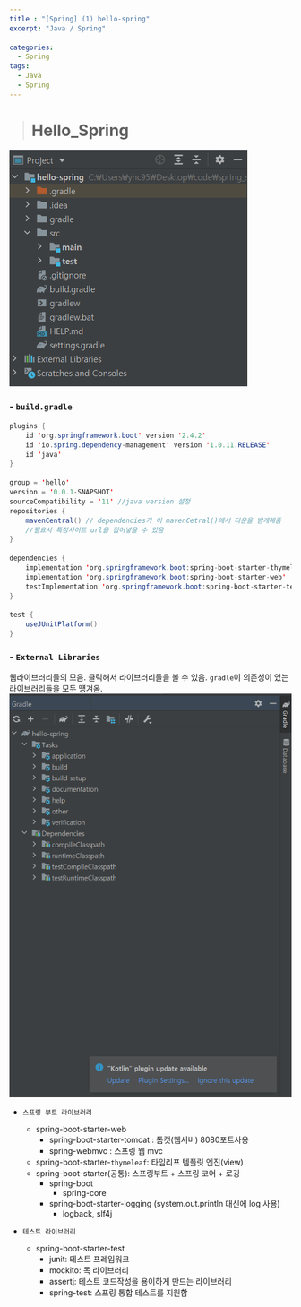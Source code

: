 ```yaml
---
title : "[Spring] (1) hello-spring"
excerpt: "Java / Spring"

categories:
  - Spring
tags:
  - Java
  - Spring
---
```

># __Hello_Spring__
![스프링사진1](../../../assets/images/spring/hello_spring1.PNG)

### - `build.gradle`
```java
plugins {
	id 'org.springframework.boot' version '2.4.2'
	id 'io.spring.dependency-management' version '1.0.11.RELEASE'
	id 'java'
}

group = 'hello'
version = '0.0.1-SNAPSHOT'
sourceCompatibility = '11' //java version 설정
repositories {
	mavenCentral() // dependencies가 이 mavenCetral()에서 다운을 받게해줌
	//필요시 특정사이트 url을 집어넣을 수 있음
}

dependencies {
	implementation 'org.springframework.boot:spring-boot-starter-thymeleaf'
	implementation 'org.springframework.boot:spring-boot-starter-web'
	testImplementation 'org.springframework.boot:spring-boot-starter-test' // test 라이브러리 (보통 junit)
}

test {
	useJUnitPlatform()
}
```
### - `External Libraries`   
  웹라이브러리들의 모음. 클릭해서 라이브러리들을 볼 수 있음. `gradle`이 의존성이 있는 라이브러리들을 모두 떙겨옴.
![스프링사진2](../../../assets/images/spring/hello_spring2.PNG)

- `스프링 부트 라이브러리`
  - spring-boot-starter-web
    - spring-boot-starter-tomcat : 톰캣(웹서버) 8080포트사용
    - spring-webmvc : 스프링 웹 mvc
  - spring-boot-starter-`thymeleaf`: 타임리프 템플릿 엔진(view)
  - spring-boot-starter(공통): 스프링부트 + 스프링 코어 + 로깅
    - spring-boot
      - spring-core
    - spring-boot-starter-logging (system.out.println 대신에 log 사용)
      - logback, slf4j

- `테스트 라이브러리`
  - spring-boot-starter-test
    - junit: 테스트 프레임워크
    - mockito: 목 라이브러리
    - assertj: 테스트 코드작성을 용이하게 만드는 라이브러리
    - spring-test: 스프링 통합 테스트를 지원함
  